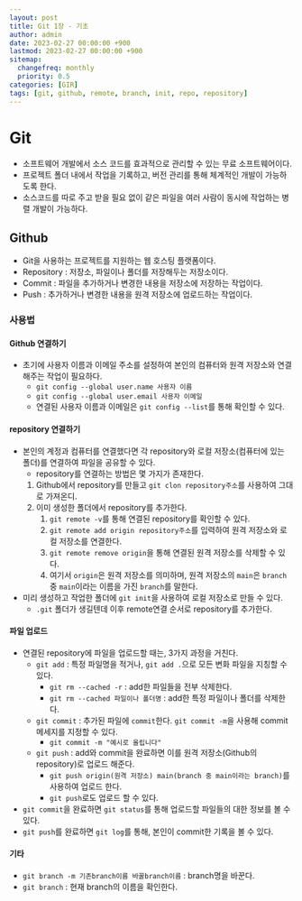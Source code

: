 ```yaml
---
layout: post
title: Git 1장 - 기초
author: admin
date: 2023-02-27 00:00:00 +900
lastmod: 2023-02-27 00:00:00 +900
sitemap:
  changefreq: monthly
  priority: 0.5
categories: [GIR]
tags: [git, github, remote, branch, init, repo, repository]
---
```


# Git

- 소프트웨어 개발에서 소스 코드를 효과적으로 관리할 수 있는 무료 소프트웨어이다.
- 프로젝트 폴더 내에서 작업을 기록하고, 버전 관리를 통해 체계적인 개발이 가능하도록 한다.
- 소스코드를 따로 주고 받을 필요 없이 같은 파일을 여러 사람이 동시에 작업하는 병렬 개발이 가능하다.

## Github

- Git을 사용하는 프로젝트를 지원하는 웹 호스팅 플랫폼이다.
- Repository : 저장소, 파일이나 폴더를 저장해두는 저장소이다.
- Commit : 파일을 추가하거나 변경한 내용을 저장소에 저장하는 작업이다.
- Push : 추가하거나 변경한 내용을 원격 저장소에 업로드하는 작업이다.

### 사용법

#### Github 연결하기

- 초기에 사용자 이름과 이메일 주소를 설정하여 본인의 컴퓨터와 원격 저장소와 연결해주는 작업이 필요하다.
  - `git config --global user.name 사용자 이름`
  - `git config --global user.email 사용자 이메일`
  - 연결된 사용자 이름과 이메일은 `git config --list`를 통해 확인할 수 있다.

#### repository 연결하기

- 본인의 계정과 컴퓨터를 연결했다면 각 repository와 로컬 저장소(컴퓨터에 있는 폴더)를 연결하여 파일을 공유할 수 있다.
  - repository를 연결하는 방법은 몇 가지가 존재한다.
  1. Github에서 repository를 만들고 `git clon repository주소`를 사용하여 그대로 가져온디.
  2. 이미 생성한 폴더에서 repository를 추가한다.
     1. `git remote -v`를 통해 연결된 repository를 확인할 수 있다.
     2. `git remote add origin repository주소`를 입력하여 원격 저장소와 로컬 저장소를 연결한다.
     3. `git remote remove origin`을 통해 연결된 원격 저장소를 삭제할 수 있다.
     4. 여기서 `origin`은 원격 저장소를 의미하며, 원격 저장소의 `main`은 `branch` 중 `main`이라는 이름을 가진 `branch`를 말한다.
- 미리 생성하고 작업한 폴더에 `git init`을 사용하여 로컬 저장소로 만들 수 있다.
  - `.git` 폴더가 생길텐데 이후 remote연결 순서로 repository를 추가한다.

#### 파일 업로드

- 연결된 repository에 파일을 업로드할 때는, 3가지 과정을 거친다.
  - `git add` : 특정 파일명을 적거나, `git add .`으로 모든 변화 파일을 지칭할 수 있다.
    - `git rm --cached -r` : add한 파일들을 전부 삭제한다.
    - `git rm --cached 파일이나 폴더명` : add한 특정 파일이나 폴더를 삭제한다.
  - `git commit` : 추가된 파일에 `commit`한다. `git commit -m`을 사용해 commit 메세지를 지정할 수 있다.
    - `git commit -m "예시로 올립니다"`
  - `git push` : add와 commit을 완료하면 이를 원격 저장소(Github의 repository)로 업로드 해준다.
    - `git push origin(원격 저장소) main(branch 중 main이라는 branch)`를 사용하여 업로드 한다.
    - `git push`로도 업로드 할 수 있다.
- `git commit`을 완료하면 `git status`를 통해 업로드할 파일들의 대한 정보를 볼 수 있다.
- `git push`를 완료하면 `git log`를 통해, 본인이 commit한 기록을 볼 수 있다.

#### 기타

- `git branch -m 기존branch이름 바꿀branch이름` : branch명을 바꾼다.
- `git branch` : 현재 branch의 이름을 확인한다.
